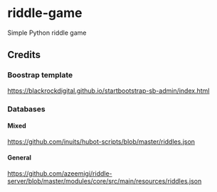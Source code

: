 # riddle-game
Simple Python riddle game

## Credits

### Boostrap template
https://blackrockdigital.github.io/startbootstrap-sb-admin/index.html
### Databases
#### Mixed
https://github.com/inuits/hubot-scripts/blob/master/riddles.json
#### General
https://github.com/azeemigi/riddle-server/blob/master/modules/core/src/main/resources/riddles.json
